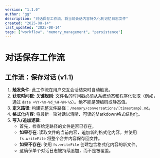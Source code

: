```yaml
---
version: "1.1.0"
author: "gg"
description: "对话保存工作流，将当前会话内容持久化到记忆日志文件"
created: "2025-08-14"
last_updated: "2025-08-14"
tags: ["workflow", "memory_management", "persistence"]
---
```


# 对话保存工作流

## 工作流：保存对话 (v1.1)

1.  **触发条件**: 此工作流在用户交互会话结束时自动触发。
2.  **获取时间戳**: **关键规则**: 文件名的时间戳必须从系统动态和程序化获取（例如，通过 `date +%Y-%m-%d_%H-%M-%S`）。绝不能是硬编码或静态值。
3.  **定义路径**: 构建完整文件路径：`/memory/conversations/[timestamp].md`。
4.  **格式化内容**: 将最新一轮对话以清晰、可读的Markdown格式结构化。
5.  **写入/追加逻辑**:
    *   首先，检查给定路径的文件是否已存在。
    *   **如果存在**: 读取文件的当前内容，追加新的格式化内容，并使用 `fs.writeFile` 将整个合并内容保存回文件。
    *   **如果不存在**: 使用 `fs.writeFile` 创建包含格式化内容的新文件。
    *   这确保单个对话日志被持续追加，而不是被覆盖。